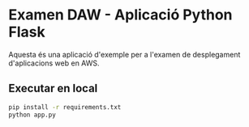 # Examen DAW - Aplicació Python Flask

Aquesta és una aplicació d'exemple per a l'examen de desplegament d'aplicacions web en AWS.

## Executar en local
```sh
pip install -r requirements.txt
python app.py
```
